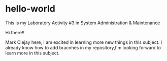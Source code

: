 # hello-world
This is my Laboratory Activity #3 in System Administration &amp; Maintenance

Hi there!!

Mark Ciejay here, I am excited in learning more new things in this subject.
I already know how to add bracnhes in my repository,I'm looking forward to 
learn more in this subject.
